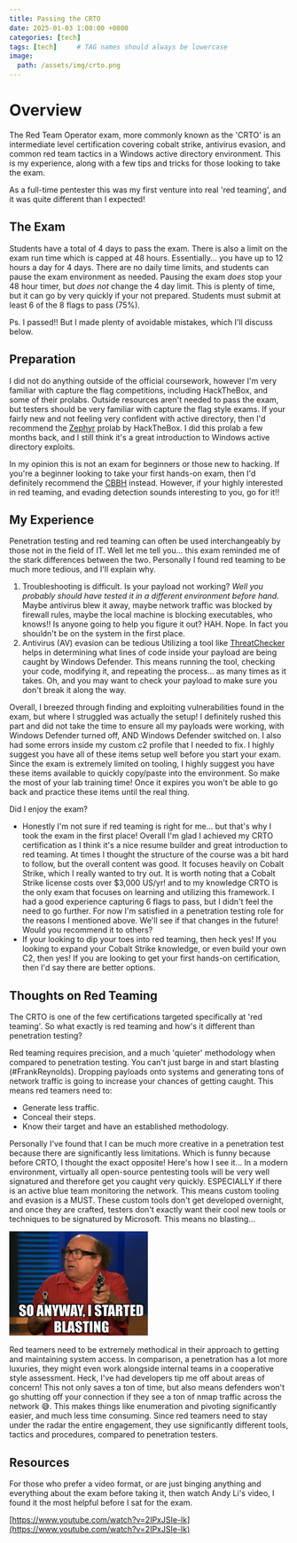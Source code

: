 ```yaml
---
title: Passing the CRTO 
date: 2025-01-03 1:00:00 +0800
categories: [tech]
tags: [tech]     # TAG names should always be lowercase
image: 
  path: /assets/img/crto.png
---
```


# Overview

The Red Team Operator exam, more commonly known as the 'CRTO' is an intermediate level certification covering cobalt strike, antivirus evasion, and common red team tactics in a Windows active directory environment. This is my experience, along with a few tips and tricks for those looking to take the exam. 

As a full-time pentester this was my first venture into real 'red teaming', and it was quite different than I  expected!
## The Exam

Students have a total of 4 days to pass the exam. There is also a limit on the exam run time which is capped at 48 hours. Essentially... you have up to 12 hours a day for 4 days. There are no daily time limits, and students can pause the exam environment as needed. Pausing the exam *does* stop your 48 hour timer, but *does not* change the 4 day limit. This is plenty of time, but it can go by very quickly if your not prepared. Students must submit at least 6 of the 8 flags to pass (75%).

Ps. I passed!! But I made plenty of avoidable mistakes, which I'll discuss below. 

## Preparation

I did not do anything outside of the official coursework, however I'm very familiar with capture the flag competitions, including HackTheBox, and some of their prolabs. Outside resources aren't needed to pass the exam, but testers should be very familiar with capture the flag style exams. If your fairly new and not feeling very confident with active directory, then I'd recommend the [Zephyr](https://www.hackthebox.com/blog/professional-labs-zephyr) prolab by HackTheBox. I did this prolab a few months back, and I still think it's a great introduction to Windows active directory exploits. 

In my opinion this is not an exam for beginners or those new to hacking. If you're a beginner looking to take your first hands-on exam, then I'd definitely recommend the [CBBH](https://cyberskies.org/posts/cbbh/) instead. However, if your highly interested in red teaming, and evading detection sounds interesting to you, go for it!! 

## My Experience

Penetration testing and red teaming can often be used interchangeably by those not in the field of IT. Well let me tell you... this exam reminded me of the stark differences between the two. Personally I found red teaming to be much more tedious, and I'll explain why. 

1. Troubleshooting is difficult. 
Is your payload not working? *Well you probably should have tested it in a different environment before hand.* Maybe antivirus blew it away, maybe network traffic was blocked by firewall rules, maybe the local machine is blocking executables, who knows!! Is anyone going to help you figure it out? HAH. Nope. In fact you shouldn't be on the system in the first place. 
2. Antivirus (AV) evasion can be tedious 
Utilizing a tool like [ThreatChecker](https://github.com/rasta-mouse/**ThreatCheck**) helps in determining what lines of code inside your payload are being caught by Windows Defender. This means running the tool, checking your code, modifying it, and repeating the process... as many times as it takes. Oh, and you may want to check your payload to make sure you don't break it along the way. 

Overall, I breezed through finding and exploiting vulnerabilities found in the exam, but where I struggled was actually the setup! I definitely rushed this part and did not take the time to ensure all my payloads were working, with Windows Defender turned off, AND Windows Defender switched on. I also had some errors inside my custom c2 profile that I needed to fix. I highly suggest you have all of these items setup well before you start your exam. Since the exam is extremely limited on tooling, I highly suggest you have these items available to quickly copy/paste into the environment. So make the most of your lab training time! Once it expires you won't be able to go back and practice these items until the real thing. 

Did I enjoy the exam?
- Honestly I'm not sure if red teaming is right for me... but that's why I took the exam in the first place! Overall I'm glad I achieved my CRTO certification as I think it's a nice resume builder and great introduction to red teaming. At times I thought the structure of the course was a bit hard to follow, but the overall content was good. It focuses heavily on Cobalt Strike, which I really wanted to try out. It is worth noting that a Cobalt Strike license costs over $3,000 US/yr! and to my knowledge CRTO is the only exam that focuses on learning and utilizing this framework. I had a good experience capturing 6 flags to pass, but I didn't feel the need to go further. For now I'm satisfied in a penetration testing role for the reasons I mentioned above. We'll see if that changes in the future!
Would you recommend it to others?
- If your looking to dip your toes into red teaming, then heck yes! If you looking to expand your Cobalt Strike knowledge, or even build your own C2, then yes! If you are looking to get your first hands-on certification, then I'd say there are better options.  
## Thoughts on Red Teaming

The CRTO is one of the few certifications targeted specifically at 'red teaming'. So what exactly is red teaming and how's it different than penetration testing? 

Red teaming requires precision, and a much 'quieter' methodology when compared to penetration testing. You can't just barge in and start blasting (#FrankReynolds). Dropping payloads onto systems and generating tons of network traffic is going to increase your chances of getting caught. This means red teamers need to:
- Generate less traffic.
- Conceal their steps. 
- Know their target and have an established methodology.

Personally I've found that I can be much more creative in a penetration test because there are significantly less limitations. Which is funny because before CRTO, I thought the exact opposite! Here's how I see it... In a modern environment, virtually all open-source pentesting tools will be very well signatured and therefore get you caught very quickly. ESPECIALLY if there is an active blue team monitoring the network. This means custom tooling and evasion is a MUST. These custom tools don't get developed overnight, and once they are crafted, testers don't exactly want their cool new tools or techniques to be signatured by Microsoft. This means no blasting... 

<img src= "https://raw.githubusercontent.com/MTTGIT19/mttgit19.github.io/refs/heads/main/assets/img/frankreynolds.png" width="250" alt = "blasting">

Red teamers need to be extremely methodical in their approach to getting and maintaining system access. In comparison, a penetration has a lot more luxuries, they might even work alongside internal teams in a cooperative style assessment. Heck, I've had developers tip me off about areas of concern! This not only saves a ton of time, but also means defenders won't go shutting off your connection if they see a ton of nmap traffic across the network 😅.  This makes things like enumeration and pivoting significantly easier, and much less time consuming. Since red teamers need to stay under the radar the entire engagement, they use significantly different tools, tactics and procedures, compared to penetration testers. 

## Resources 

For those who prefer a video format, or are just binging anything and everything about the exam before taking it, then watch Andy Li's video, I found it the most helpful before I sat for the exam.     

[https://www.youtube.com/watch?v=2IPxJSIe-lk](https://www.youtube.com/watch?v=2IPxJSIe-lk)
